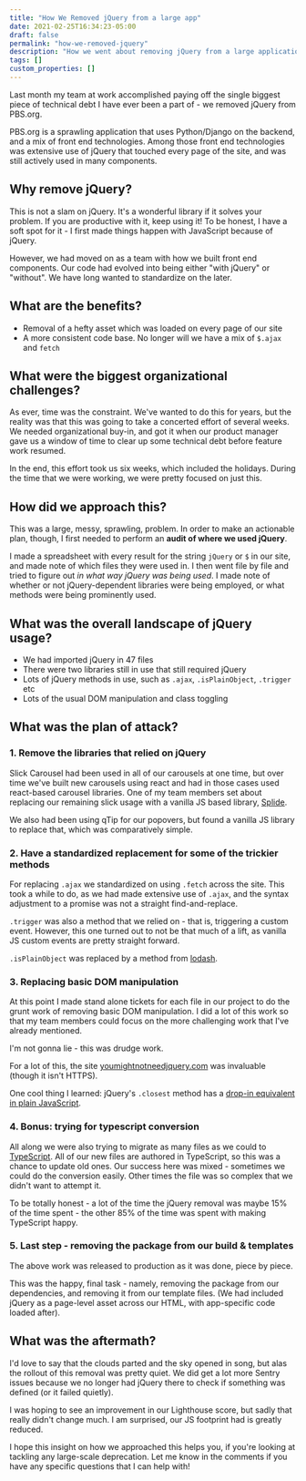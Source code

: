 ```yaml
---
title: "How We Removed jQuery from a large app"
date: 2021-02-25T16:34:23-05:00
draft: false
permalink: "how-we-removed-jquery"
description: "How we went about removing jQuery from a large application that had depended on it for many years."
tags: []
custom_properties: []
---
```


Last month my team at work accomplished paying off the single biggest piece of technical debt I have ever been a part of - we removed jQuery from PBS.org.

PBS.org is a sprawling application that uses Python/Django on the backend, and a mix of front end technologies. Among those front end technologies was extensive use of jQuery that touched every page of the site, and was still actively used in many components.

## Why remove jQuery?

This is not a slam on jQuery. It's a wonderful library if it solves your problem. If you are productive with it, keep using it! To be honest, I have a soft spot for it - I first made things happen with JavaScript because of jQuery.

However, we had moved on as a team with how we built front end components. Our code had evolved into being either "with jQuery" or "without". We have long wanted to standardize on the later.

## What are the benefits?

- Removal of a hefty asset which was loaded on every page of our site
- A more consistent code base. No longer will we have a mix of `$.ajax` and `fetch`

## What were the biggest organizational challenges?

As ever, time was the constraint. We've wanted to do this for years, but the reality was that this was going to take a concerted effort of several weeks. We needed organizational buy-in, and got it when our product manager gave us a window of time to clear up some technical debt before feature work resumed.

In the end, this effort took us six weeks, which included the holidays. During the time that we were working, we were pretty focused on just this.

## How did we approach this?

This was a large, messy, sprawling, problem. In order to make an actionable plan, though, I first needed to perform an **audit of where we used jQuery**.

I made a spreadsheet with every result for the string `jQuery` or `$` in our site, and made note of which files they were used in. I then went file by file and tried to figure out _in what way jQuery was being used_. I made note of whether or not jQuery-dependent libraries were being employed, or what methods were being prominently used.

## What was the overall landscape of jQuery usage?

- We had imported jQuery in 47 files
- There were two libraries still in use that still required jQuery
- Lots of jQuery methods in use, such as `.ajax`, `.isPlainObject`, `.trigger` etc
- Lots of the usual DOM manipulation and class toggling

## What was the plan of attack?

### 1. Remove the libraries that relied on jQuery

Slick Carousel had been used in all of our carousels at one time, but over time we've built new carousels using react and had in those cases used react-based carousel libraries. One of my team members set about replacing our remaining slick usage with a vanilla JS based library, [Splide](https://splidejs.com/).

We also had been using qTip for our popovers, but found a vanilla JS library to replace that, which was comparatively simple.

### 2. Have a standardized replacement for some of the trickier methods

For replacing `.ajax` we standardized on using `.fetch` across the site. This took a while to do, as we had made extensive use of `.ajax`, and the syntax adjustment to a promise was not a straight find-and-replace.

`.trigger` was also a method that we relied on - that is, triggering a custom event. However, this one turned out to not be that much of a lift, as vanilla JS custom events are pretty straight forward.

`.isPlainObject` was replaced by a method from [lodash](https://lodash.com/docs/4.17.15#isPlainObject).

### 3. Replacing basic DOM manipulation

At this point I made stand alone tickets for each file in our project to do the grunt work of removing basic DOM manipulation. I did a lot of this work so that my team members could focus on the more challenging work that I've already mentioned.

I'm not gonna lie - this was drudge work.

For a lot of this, the site [youmightnotneedjquery.com](http://youmightnotneedjquery.com/) was invaluable (though it isn't HTTPS).

One cool thing I learned: jQuery's `.closest` method has a [drop-in equivalent in plain JavaScript](https://developer.mozilla.org/en-US/docs/Web/API/Element/closest).
### 4. Bonus: trying for typescript conversion

All along we were also trying to migrate as many files as we could to [TypeScript](https://www.typescriptlang.org/). All of our new files are authored in TypeScript, so this was a chance to update old ones. Our success here was mixed - sometimes we could do the conversion easily. Other times the file was so complex that we didn't want to attempt it.

To be totally honest - a lot of the time the jQuery removal was maybe 15% of the time spent - the other 85% of the time was spent with making TypeScript happy.

### 5. Last step - removing the package from our build & templates

The above work was released to production as it was done, piece by piece.

This was the happy, final task - namely, removing the package from our dependencies, and removing it from our template files. (We had included jQuery as a page-level asset across our HTML, with app-specific code loaded after).

## What was the aftermath?

I'd love to say that the clouds parted and the sky opened in song, but alas the rollout of this removal was pretty quiet. We did get a lot more Sentry issues because we no longer had jQuery there to check if something was defined (or it failed quietly).

I was hoping to see an improvement in our Lighthouse score, but sadly that really didn't change much. I am surprised, our JS footprint had is greatly reduced.

I hope this insight on how we approached this helps you, if you're looking at tackling any large-scale deprecation. Let me know in the comments if you have any specific questions that I can help with!
